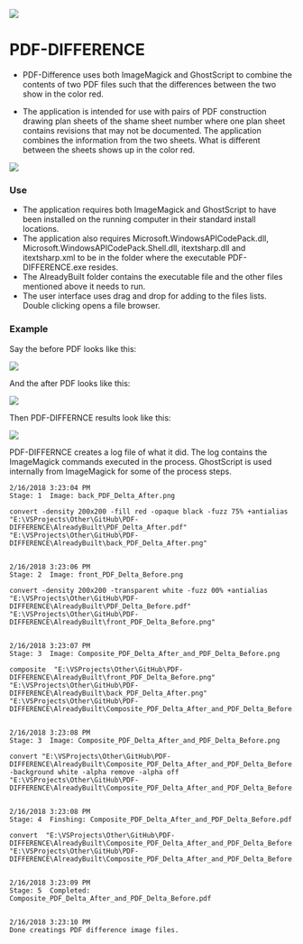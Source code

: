 ![](PDF-DIFFERENCE/Icon/PDF_Delta.ico)
# PDF-DIFFERENCE  

- PDF-Difference uses both ImageMagick and GhostScript to combine the contents of two PDF
files such that the differences between the two show in the color red.

- The application is intended for use with pairs of PDF construction drawing plan sheets of the shame sheet number where one plan sheet contains revisions that may not be documented. The application combines the information from the two sheets. What is different between the sheets shows up in the color red.

![](PDF-DIFFERENCE/DocImages/PDF-DIFFERENCE_01.PNG)


### Use

- The application requires both ImageMagick and GhostScript to have been installed on the running computer in their standard install locations.
- The application also requires Microsoft.WindowsAPICodePack.dll, Microsoft.WindowsAPICodePack.Shell.dll, itextsharp.dll and itextsharp.xml to be in the folder where the executable PDF-DIFFERENCE.exe resides.
- The AlreadyBuilt folder contains the executable file and the other files mentioned above it needs to run.
- The user interface uses drag and drop for adding to the files lists. Double clicking opens a file browser.

### Example

Say the before PDF looks like this:

![](PDF-DIFFERENCE/DocImages/PDF_Delta_Before.png)

And the after PDF looks like this:

![](PDF-DIFFERENCE/DocImages/PDF_Delta_After.png)

Then PDF-DIFFERNCE results look like this:

![](PDF-DIFFERENCE/DocImages/Composite_PDF_Delta_After_and_PDF_Delta_Before.png)

PDF-DIFFERNCE creates a log file of what it did. The log contains the ImageMagick commands executed in the process. GhostScript is used internally from ImageMagick for some of the process steps.

```
2/16/2018 3:23:04 PM
Stage: 1  Image: back_PDF_Delta_After.png

convert -density 200x200 -fill red -opaque black -fuzz 75% +antialias  "E:\VSProjects\Other\GitHub\PDF-DIFFERENCE\AlreadyBuilt\PDF_Delta_After.pdf" "E:\VSProjects\Other\GitHub\PDF-DIFFERENCE\AlreadyBuilt\back_PDF_Delta_After.png"


2/16/2018 3:23:06 PM
Stage: 2  Image: front_PDF_Delta_Before.png

convert -density 200x200 -transparent white -fuzz 00% +antialias  "E:\VSProjects\Other\GitHub\PDF-DIFFERENCE\AlreadyBuilt\PDF_Delta_Before.pdf" "E:\VSProjects\Other\GitHub\PDF-DIFFERENCE\AlreadyBuilt\front_PDF_Delta_Before.png"


2/16/2018 3:23:07 PM
Stage: 3  Image: Composite_PDF_Delta_After_and_PDF_Delta_Before.png

composite  "E:\VSProjects\Other\GitHub\PDF-DIFFERENCE\AlreadyBuilt\front_PDF_Delta_Before.png" "E:\VSProjects\Other\GitHub\PDF-DIFFERENCE\AlreadyBuilt\back_PDF_Delta_After.png" "E:\VSProjects\Other\GitHub\PDF-DIFFERENCE\AlreadyBuilt\Composite_PDF_Delta_After_and_PDF_Delta_Before.png"


2/16/2018 3:23:08 PM
Stage: 3  Image: Composite_PDF_Delta_After_and_PDF_Delta_Before.png

convert "E:\VSProjects\Other\GitHub\PDF-DIFFERENCE\AlreadyBuilt\Composite_PDF_Delta_After_and_PDF_Delta_Before.png" -background white -alpha remove -alpha off  "E:\VSProjects\Other\GitHub\PDF-DIFFERENCE\AlreadyBuilt\Composite_PDF_Delta_After_and_PDF_Delta_Before.png"


2/16/2018 3:23:08 PM
Stage: 4  Finshing: Composite_PDF_Delta_After_and_PDF_Delta_Before.pdf

convert  "E:\VSProjects\Other\GitHub\PDF-DIFFERENCE\AlreadyBuilt\Composite_PDF_Delta_After_and_PDF_Delta_Before.png" "E:\VSProjects\Other\GitHub\PDF-DIFFERENCE\AlreadyBuilt\Composite_PDF_Delta_After_and_PDF_Delta_Before.pdf"


2/16/2018 3:23:09 PM
Stage: 5  Completed: Composite_PDF_Delta_After_and_PDF_Delta_Before.pdf


2/16/2018 3:23:10 PM
Done creatings PDF difference image files.
```
